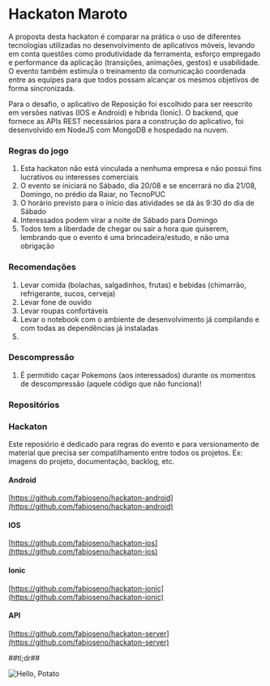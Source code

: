 # Hackaton Maroto
A proposta desta hackaton é comparar na prática o uso de diferentes tecnologias utilizadas no desenvolvimento de aplicativos móveis, levando em conta questões como produtividade da ferramenta, esforço empregado e performance da aplicação (transições, animações, gestos) e usabilidade. O evento também estimula o treinamento da comunicação coordenada entre as equipes para que todos possam alcançar os mesmos objetivos de forma sincronizada.

Para o desafio, o aplicativo de Reposição foi escolhido para ser reescrito em versões nativas (IOS e Android) e híbrida (Ionic). O backend, que fornece as APIs REST necessários para a construção do aplicativo, foi desenvolvido em NodeJS com MongoDB e hospedado na nuvem.

### Regras do jogo
1. Esta hackaton não está vinculada a nenhuma empresa e não possui fins lucrativos ou interesses comerciais
2. O evento se iniciará no Sábado, dia 20/08 e se encerrará no dia 21/08, Domingo, no prédio da Raiar, no TecnoPUC
3. O horário previsto para o ínicio das atividades se dá às 9:30 do dia de Sábado
4. Interessados podem virar a noite de Sábado para Domingo
5. Todos tem a liberdade de chegar ou sair a hora que quiserem, lembrando que o evento é uma brincadeira/estudo, e não uma obrigação

### Recomendações
1. Levar comida (bolachas, salgadinhos, frutas) e bebidas (chimarrão, refrigerante, sucos, cerveja)
2. Levar fone de ouvido
3. Levar roupas confortáveis
4. Levar o notebook com o ambiente de desenvolvimento já compilando e com todas as dependências já instaladas
5. 

### Descompressão
1. É permitido caçar Pokemons (aos interessados) durante os momentos de descompressão (aquele código que não funciona)!

### Repositórios

### Hackaton
Este reposiório é dedicado para regras do evento e para versionamento de material que precisa ser compatilhamento entre todos os projetos. Ex: imagens do projeto, documentação, backlog, etc.

#### Android
[https://github.com/fabioseno/hackaton-android](https://github.com/fabioseno/hackaton-android)

#### IOS
[https://github.com/fabioseno/hackaton-ios](https://github.com/fabioseno/hackaton-ios)

#### Ionic
[https://github.com/fabioseno/hackaton-ionic](https://github.com/fabioseno/hackaton-ionic)

#### API
[https://github.com/fabioseno/hackaton-server](https://github.com/fabioseno/hackaton-server)

##tl;dr##

![Hello, Potato](https://s-media-cache-ak0.pinimg.com/236x/25/c5/9e/25c59edfa8409e8a9ee25c6d806252c2.jpg)
